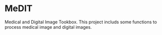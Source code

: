 # MeDIT
Medical and Digital Image Tookbox. This project includs some functions to process medical image and digital images. 
